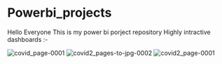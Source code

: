 # Powerbi_projects
Hello Everyone
This is my power bi porject repository
Highly intractive dashboards :-

![covid_page-0001](https://github.com/AlexMehra/Powerbi_projects/assets/97596475/5357785c-df62-4b08-b2eb-d24278d6a328)
![covid2_pages-to-jpg-0002](https://github.com/AlexMehra/Powerbi_projects/assets/97596475/a5dcff33-e0a6-47bc-bd42-b6f21f150836)
![covid2_page-0001](https://github.com/AlexMehra/Powerbi_projects/assets/97596475/f9b6fba5-34b9-41ed-9d4b-6bb737dfa299)
